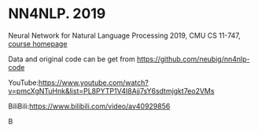 # NN4NLP. 2019
Neural Network for Natural Language Processing 2019, CMU CS 11-747, [course homepage](http://www.phontron.com/class/nn4nlp2019/)

Data and original code can be get from https://github.com/neubig/nn4nlp-code

YouTube:https://www.youtube.com/watch?v=pmcXgNTuHnk&list=PL8PYTP1V4I8Ajj7sY6sdtmjgkt7eo2VMs

BiliBili:https://www.bilibili.com/video/av40929856

B